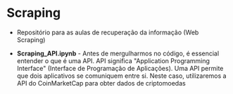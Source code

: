 # Scraping
- Repositório para as aulas de recuperação da informação (Web Scraping)

- **Scraping_API.ipynb** - Antes de mergulharmos no código, é essencial entender o que é uma API. API significa "Application Programming Interface" (Interface de Programação de Aplicações). Uma API permite que dois aplicativos se comuniquem entre si. Neste caso, utilizaremos a API do CoinMarketCap para obter dados de criptomoedas
